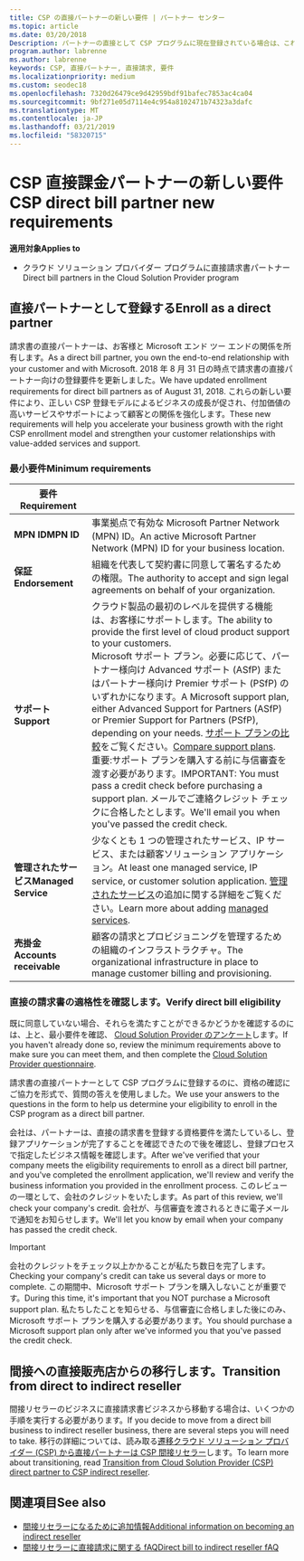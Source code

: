 ```yaml
---
title: CSP の直接パートナーの新しい要件 | パートナー センター
ms.topic: article
ms.date: 03/20/2018
Description: パートナーの直接として CSP プログラムに現在登録されている場合は、これらの更新されたサポートとサービスの要件を満たすために準備する必要があります。
program.author: labrenne
ms.author: labrenne
keywords: CSP, 直接パートナー, 直接請求, 要件
ms.localizationpriority: medium
ms.custom: seodec18
ms.openlocfilehash: 7320d26479ce9d42959bdf91bafec7853ac4ca04
ms.sourcegitcommit: 9bf271e05d7114e4c954a8102471b74323a3dafc
ms.translationtype: MT
ms.contentlocale: ja-JP
ms.lasthandoff: 03/21/2019
ms.locfileid: "58320715"
---
```

# <a name="csp-direct-bill-partner-new-requirements"></a><span data-ttu-id="156fc-104">CSP 直接課金パートナーの新しい要件</span><span class="sxs-lookup"><span data-stu-id="156fc-104">CSP direct bill partner new requirements</span></span>

<span data-ttu-id="156fc-105">**適用対象**</span><span class="sxs-lookup"><span data-stu-id="156fc-105">**Applies to**</span></span>

- <span data-ttu-id="156fc-106">クラウド ソリューション プロバイダー プログラムに直接請求書パートナー</span><span class="sxs-lookup"><span data-stu-id="156fc-106">Direct bill partners in the Cloud Solution Provider program</span></span>

## <a name="enroll-as-a-direct-partner"></a><span data-ttu-id="156fc-107">直接パートナーとして登録する</span><span class="sxs-lookup"><span data-stu-id="156fc-107">Enroll as a direct partner</span></span>

<span data-ttu-id="156fc-108">請求書の直接パートナーは、お客様と Microsoft エンド ツー エンドの関係を所有します。</span><span class="sxs-lookup"><span data-stu-id="156fc-108">As a direct bill partner, you own the end-to-end relationship with your customer and with Microsoft.</span></span> <span data-ttu-id="156fc-109">2018 年 8 月 31 日の時点で請求書の直接パートナー向けの登録要件を更新しました。</span><span class="sxs-lookup"><span data-stu-id="156fc-109">We have updated enrollment requirements for direct bill partners as of August 31, 2018.</span></span> <span data-ttu-id="156fc-110">これらの新しい要件により、正しい CSP 登録モデルによるビジネスの成長が促され、付加価値の高いサービスやサポートによって顧客との関係を強化します。</span><span class="sxs-lookup"><span data-stu-id="156fc-110">These new requirements will help you accelerate your business growth with the right CSP enrollment model and strengthen your customer relationships with value-added services and support.</span></span>

### <a name="minimum-requirements"></a><span data-ttu-id="156fc-111">最小要件</span><span class="sxs-lookup"><span data-stu-id="156fc-111">Minimum requirements</span></span>

|<span data-ttu-id="156fc-112">**要件**</span><span class="sxs-lookup"><span data-stu-id="156fc-112">**Requirement**</span></span>|                             |
|--------------------------------|--------------------------------------------------------------|
|<span data-ttu-id="156fc-113">**MPN ID**</span><span class="sxs-lookup"><span data-stu-id="156fc-113">**MPN ID**</span></span>   |<span data-ttu-id="156fc-114">事業拠点で有効な Microsoft Partner Network (MPN) ID。</span><span class="sxs-lookup"><span data-stu-id="156fc-114">An active Microsoft Partner Network (MPN) ID for your business location.</span></span>    |
|<span data-ttu-id="156fc-115">**保証**</span><span class="sxs-lookup"><span data-stu-id="156fc-115">**Endorsement**</span></span>   |<span data-ttu-id="156fc-116">組織を代表して契約書に同意して署名するための権限。</span><span class="sxs-lookup"><span data-stu-id="156fc-116">The authority to accept and sign legal agreements on behalf of your organization.</span></span>|
|<span data-ttu-id="156fc-117">**サポート**</span><span class="sxs-lookup"><span data-stu-id="156fc-117">**Support**</span></span>   |<span data-ttu-id="156fc-118">クラウド製品の最初のレベルを提供する機能は、お客様にサポートします。</span><span class="sxs-lookup"><span data-stu-id="156fc-118">The ability to provide the first level of cloud product support to your customers.</span></span> <br><span data-ttu-id="156fc-119">Microsoft サポート プラン。必要に応じて、パートナー様向け Advanced サポート (ASfP) またはパートナー様向け Premier サポート (PSfP) のいずれかになります。</span><span class="sxs-lookup"><span data-stu-id="156fc-119">A Microsoft support plan, either Advanced Support for Partners (ASfP) or Premier Support for Partners (PSfP), depending on your needs.</span></span> <span data-ttu-id="156fc-120">[サポート プランの比較](https://partner.microsoft.com/en-US/support/partnersupport)をご覧ください。</span><span class="sxs-lookup"><span data-stu-id="156fc-120">[Compare support plans](https://partner.microsoft.com/en-US/support/partnersupport).</span></span><br> <span data-ttu-id="156fc-121">重要:サポート プランを購入する前に与信審査を渡す必要があります。</span><span class="sxs-lookup"><span data-stu-id="156fc-121">IMPORTANT: You must pass a credit check before purchasing a support plan.</span></span> <span data-ttu-id="156fc-122">メールでご連絡クレジット チェックに合格したとします。</span><span class="sxs-lookup"><span data-stu-id="156fc-122">We'll email you when you've passed the credit check.</span></span> |
|<span data-ttu-id="156fc-123">**管理されたサービス**</span><span class="sxs-lookup"><span data-stu-id="156fc-123">**Managed Service**</span></span>   |<span data-ttu-id="156fc-124">少なくとも 1 つの管理されたサービス、IP サービス、または顧客ソリューション アプリケーション。</span><span class="sxs-lookup"><span data-stu-id="156fc-124">At least one managed service, IP service, or customer solution application.</span></span> <span data-ttu-id="156fc-125">[管理されたサービス](https://partner.microsoft.com/en-US/business-opportunities/managed-services-provider)の追加に関する詳細をご覧ください。</span><span class="sxs-lookup"><span data-stu-id="156fc-125">Learn more about adding [managed services](https://partner.microsoft.com/en-US/business-opportunities/managed-services-provider).</span></span>|
|<span data-ttu-id="156fc-126">**売掛金**</span><span class="sxs-lookup"><span data-stu-id="156fc-126">**Accounts receivable**</span></span> |<span data-ttu-id="156fc-127">顧客の請求とプロビジョニングを管理するための組織のインフラストラクチャ。</span><span class="sxs-lookup"><span data-stu-id="156fc-127">The organizational infrastructure in place to manage customer billing and provisioning.</span></span>

### <a name="verify-direct-bill-eligibility"></a><span data-ttu-id="156fc-128">直接の請求書の適格性を確認します。</span><span class="sxs-lookup"><span data-stu-id="156fc-128">Verify direct bill eligibility</span></span>

<span data-ttu-id="156fc-129">既に同意していない場合、それらを満たすことができるかどうかを確認するのには、上と、最小要件を確認、 [Cloud Solution Provider のアンケート](https://partner.microsoft.com/cloud-solution-provider/assessment)します。</span><span class="sxs-lookup"><span data-stu-id="156fc-129">If you haven't already done so, review the minimum requirements above to make sure you can meet them, and then complete the [Cloud Solution Provider questionnaire](https://partner.microsoft.com/cloud-solution-provider/assessment).</span></span>

<span data-ttu-id="156fc-130">請求書の直接パートナーとして CSP プログラムに登録するのに、資格の確認にご協力を形式で、質問の答えを使用しました。</span><span class="sxs-lookup"><span data-stu-id="156fc-130">We use your answers to the questions in the form to help us determine your eligibility to enroll in the CSP program as a direct bill partner.</span></span>

<span data-ttu-id="156fc-131">会社は、パートナーは、直接の請求書を登録する資格要件を満たしているし、登録アプリケーションが完了することを確認できたので後を確認し、登録プロセスで指定したビジネス情報を確認します。</span><span class="sxs-lookup"><span data-stu-id="156fc-131">After we've verified that your company meets the eligibility requirements to enroll as a direct bill partner, and you've completed the enrollment application, we'll review and verify the business information you provided in the enrollment process.</span></span> <span data-ttu-id="156fc-132">このレビューの一環として、会社のクレジットをいたします。</span><span class="sxs-lookup"><span data-stu-id="156fc-132">As part of this review, we'll check your company's credit.</span></span> <span data-ttu-id="156fc-133">会社が、与信審査を渡されるときに電子メールで通知をお知らせします。</span><span class="sxs-lookup"><span data-stu-id="156fc-133">We'll let you know by email when your company has passed the credit check.</span></span>

>[!IMPORTANT]
><span data-ttu-id="156fc-134">会社のクレジットをチェック以上かかることが私たち数日を完了します。</span><span class="sxs-lookup"><span data-stu-id="156fc-134">Checking your company's credit can take us several days or more to complete.</span></span> <span data-ttu-id="156fc-135">この期間中、Microsoft サポート プランを購入しないことが重要です。</span><span class="sxs-lookup"><span data-stu-id="156fc-135">During this time, it's important that you NOT purchase a Microsoft support plan.</span></span> <span data-ttu-id="156fc-136">私たちしたことを知らせる、与信審査に合格しました後にのみ、Microsoft サポート プランを購入する必要があります。</span><span class="sxs-lookup"><span data-stu-id="156fc-136">You should purchase a Microsoft support plan only after we've informed you that you've passed the credit check.</span></span>

## <a name="transition-from-direct-to-indirect-reseller"></a><span data-ttu-id="156fc-137">間接への直接販売店からの移行します。</span><span class="sxs-lookup"><span data-stu-id="156fc-137">Transition from direct to indirect reseller</span></span>

<span data-ttu-id="156fc-138">間接リセラーのビジネスに直接請求書ビジネスから移動する場合は、いくつかの手順を実行する必要があります。</span><span class="sxs-lookup"><span data-stu-id="156fc-138">If you decide to move from a direct bill business to indirect reseller business, there are several steps you will need to take.</span></span> <span data-ttu-id="156fc-139">移行の詳細については、読み取る[遷移クラウド ソリューション プロバイダー (CSP) から直接パートナーは CSP 間接リセラー](transition-direct-to-indirect.md)します。</span><span class="sxs-lookup"><span data-stu-id="156fc-139">To learn more about transitioning, read [Transition from Cloud Solution Provider (CSP) direct partner to CSP indirect reseller](transition-direct-to-indirect.md).</span></span> 

## <a name="see-also"></a><span data-ttu-id="156fc-140">関連項目</span><span class="sxs-lookup"><span data-stu-id="156fc-140">See also</span></span>

- [<span data-ttu-id="156fc-141">間接リセラーになるために追加情報</span><span class="sxs-lookup"><span data-stu-id="156fc-141">Additional information on becoming an indirect reseller</span></span>](https://assetsprod.microsoft.com/csp-directbill-to-indirect-transition.pdf)
- [<span data-ttu-id="156fc-142">間接リセラーに直接請求に関する fAQ</span><span class="sxs-lookup"><span data-stu-id="156fc-142">Direct bill to indirect reseller fAQ</span></span>](https://assetsprod.microsoft.com/mpn/direct-bill-partner-faq.pdf)
